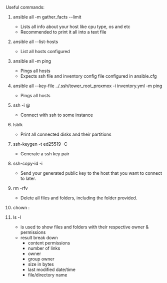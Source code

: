 Useful commands:

1. ansible all -m gather_facts --limit <hostname>
    - Lists all info about your host like cpu type, os and etc
    - Recommended to print it all into a text file

2. ansible all --list-hosts
    - List all hosts configured

3. ansible all -m ping
    - Pings all hosts
    - Expects ssh file and inventory config file configured in ansible.cfg

4. ansible all --key-file ../.ssh/tower_root_proxmox -i inventory.yml -m ping
    - Pings all hosts

5. ssh -i <path-to-ssh-private-key> <username>@<hostname>
    - Connect with ssh to some instance

6. lsblk
    - Print all connected disks and their partitions

7. ssh-keygen -t ed25519 -C <key-name>
    - Generate a ssh key pair

8. ssh-copy-id -i <path-to-public-key> <target-host>
    - Send your generated public key to the host that you want to connect to later.

9. rm -rfv <path>
    - Delete all files and folders, including the folder provided.

10. chown <new-owner>:<new-group> <file>

11. ls -l
    - is used to show files and folders with their respective owner & permissions
    - result break down
        - content permissions
        - number of links
        - owner
        - group owner
        - size in bytes
        - last modified date/time
        - file/directory name